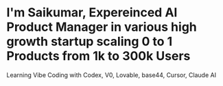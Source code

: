 # I'm Saikumar, Expereinced AI Product Manager in various high growth startup scaling 0 to 1 Products from 1k to 300k Users
Learning Vibe Coding with Codex, V0, Lovable, base44, Cursor, Claude AI
